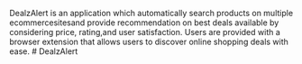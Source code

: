 DealzAlert  is  an  application which automatically search  products  on multiple ecommercesitesand  provide  recommendation  on  best  deals available by considering price, rating,and user satisfaction. Users are provided with a browser extension that allows users to discover online shopping deals with ease.
#   D e a l z A l e r t  
 